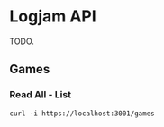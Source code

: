 # Logjam API

TODO.

## Games

### Read All - List

```shell
curl -i https://localhost:3001/games
```
